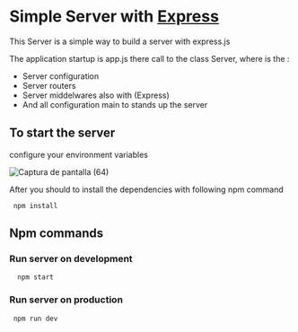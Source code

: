  # Simple Server with [Express]( https://www.npmjs.com/package/express 'Npm library')

This Server is a simple way to build a server with express.js

The application startup is app.js there call to the class Server, where is the :

* Server configuration
* Server routers 
* Server middelwares also with (Express)
* And  all  configuration main to stands up the server 

## To start the server

configure your environment variables

![Captura de pantalla (64)](https://user-images.githubusercontent.com/66000010/122858677-452cc000-d2e0-11eb-8408-345fdab4346f.png)


 After you should to install the dependencies with following npm command 

 ```
  npm install
 ``` 

## Npm commands 

### Run server on development 

``` 
  npm start
```



### Run server on production

```
 npm run dev
```



